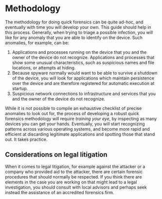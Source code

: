 # Methodology

The methodology for doing quick forensics can be quite ad-hoc, and eventually with time you will develop your own. This guide should help in this process. Generally, when trying to triage a possible infection, you will like for any anomaly that you are able to identify on the device. Such anomalies, for example, can be:

1. Applications and processes running on the device that you and the owner of the device do not recognize. Applications and processes that show some unusual characteristics, such as suspicious names and file locations, or attempts at hiding.
2. Because spyware normally would want to be able to survive a shutdown of the device, you will look for applications which maintain persistence over the device and are therefore registered for automatic execution at startup.
3. Suspicious network connections to infrastructure and services that you and the owner of the device do not recognize.

While it is not possible to compile an exhaustive checklist of precise anomalies to look out for, the process of developing a robust quick forensics methodology will require *training your eye*, by inspecting as many devices you can get your hands. Eventually, you will start recognizing patterns across various operating systems, and become more rapid and efficient at discarding legitimate applications and spotting those that stand out. It takes practice.

## Considerations on legal litigation

When it comes to legal litigation, for example against the attacker or a company who provided aid to the attacker, there are certain forensic procedures that should normally be respected.
If you think there are elements in the case you are working on that might lead to a legal investigation, you should consult with local advisors and perhaps seek instead the assistance of an accredited forensics firm.
